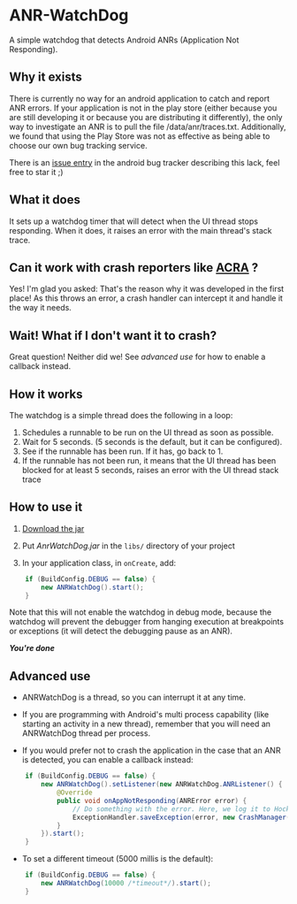 ANR-WatchDog
============

A simple watchdog that detects Android ANRs (Application Not Responding).


Why it exists
-------------

There is currently no way for an android application to catch and report ANR errors.
If your application is not in the play store (either because you are still developing it or because you are distributing it differently), the only way to investigate an ANR is to pull the file /data/anr/traces.txt.
Additionally, we found that using the Play Store was not as effective as being able to choose our own bug tracking service.

There is an [issue entry](https://code.google.com/p/android/issues/detail?id=35380) in the android bug tracker describing this lack, feel free to star it ;)


What it does
------------

It sets up a watchdog timer that will detect when the UI thread stops responding. When it does, it raises an error with the main thread's stack trace.


Can it work with crash reporters like [ACRA](https://github.com/ACRA/acra) ?
----------------------------------------------------------------------------

Yes! I'm glad you asked: That's the reason why it was developed in the first place!
As this throws an error, a crash handler can intercept it and handle it the way it needs.


Wait! What if I don't want it to crash?
---------------------------------------

Great question! Neither did we! See *advanced use* for how to enable a callback instead.

How it works
------------

The watchdog is a simple thread does the following in a loop:

1.  Schedules a runnable to be run on the UI thread as soon as possible.
2.  Wait for 5 seconds. (5 seconds is the default, but it can be configured).
3.  See if the runnable has been run. If it has, go back to 1.
4.  If the runnable has not been run, it means that the UI thread has been blocked for at least 5 seconds, raises an error with the UI thread stack trace


How to use it
-------------

1.  [Download the jar](https://github.com/SalomonBrys/ANR-WatchDog/blob/master/ANRWatchDog.jar?raw=true)

2.  Put *AnrWatchDog.jar* in the `libs/` directory of your project

3.  In your application class, in `onCreate`, add:

```java
    if (BuildConfig.DEBUG == false) {
        new ANRWatchDog().start();
    }
```

 Note that this will not enable the watchdog in debug mode, because the watchdog will prevent the debugger
 from hanging execution at breakpoints or exceptions (it will detect the debugging pause as an ANR).

***You're done***


Advanced use
------------

*  ANRWatchDog is a thread, so you can interrupt it at any time.

*  If you are programming with Android's multi process capability (like starting an activity in a new thread), remember that you will need an ANRWatchDog thread per process.

* If you would prefer not to crash the application in the case that an ANR is detected, you can enable a callback instead:

```java
    if (BuildConfig.DEBUG == false) {
        new ANRWatchDog().setListener(new ANRWatchDog.ANRListener() {
            @Override
            public void onAppNotResponding(ANRError error) {
                // Do something with the error. Here, we log it to HockeyApp:
                ExceptionHandler.saveException(error, new CrashManager());
            }
        }).start();
    }
```

* To set a different timeout (5000 millis is the default):

```java
    if (BuildConfig.DEBUG == false) {
        new ANRWatchDog(10000 /*timeout*/).start();
    }
```


